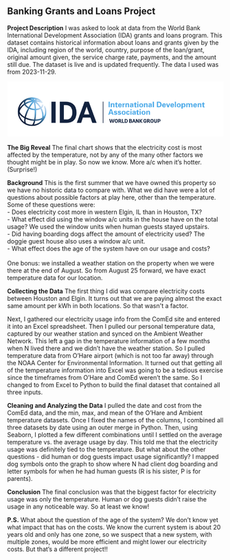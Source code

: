 ## Banking Grants and Loans Project

**Project Description** I was asked to look at data from the World Bank International Development Association (IDA) grants and loans program. This dataset contains historical information about loans and grants given by the IDA, including region of the world, country, purpose of the loan/grant, original amount given, the service charge rate, payments, and the amount still due. The dataset is live and is updated frequently. The data I used was from 2023-11-29. 

<img src="images/World Bank IDA logo.png?raw=true"/>

**The Big Reveal**
The final chart shows that the electricity cost is most affected by the temperature, not by any of the many other factors we thought might be in play. So now we know. More a/c when it’s hotter. (Surprise!)

**Background**
This is the first summer that we have owned this property so we have no historic data to compare with. What we did have were a lot of questions about possible factors at play here, other than the temperature. Some of these questions were:
<br>  - Does electricity cost more in western Elgin, IL than in Houston, TX?
<br>  - What effect did using the window a/c units in the house have on the total usage? We used the window units when human guests stayed upstairs.
<br>  - Did having boarding dogs affect the amount of electricity used? The doggie guest house also uses a window a/c unit.
<br>  - What effect does the age of the system have on our usage and costs?<br>
<br>One bonus: we installed a weather station on the property when we were there at the end of August. So from August 25 forward, we have exact temperature data for our location.
<br>

**Collecting the Data**
The first thing I did was compare electricity costs between Houston and Elgin. It turns out that we are paying almost the exact same amount per kWh in both locations. So that wasn't a factor.

Next, I gathered our electricity usage info from the ComEd site and entered it into an Excel spreadsheet.
Then I pulled our personal temperature data, captured by our weather station and synced on the Ambient Weather Network. This left a gap in the temperature information of a few months when N lived there and we didn’t have the weather station. So I pulled temperature data from O’Hare airport (which is not too far away) through the NOAA Center for Environmental Information.
It turned out that getting all of the temperature information into Excel was going to be a tedious exercise since the timeframes from O’Hare and ComEd weren’t the same. So I changed to from Excel to Python to build the final dataset that contained all three inputs.

**Cleaning and Analyzing the Data**
I pulled the date and cost from the ComEd data, and the min, max, and mean of the O’Hare and Ambient temperature datasets. Once I fixed the names of the columns, I combined all three datasets by date using an outer merge in Python. Then, using Seaborn, I plotted a few different combinations until I settled on the average temperature vs. the average usage by day. This told me that the electricity usage was definitely tied to the temperature. But what about the other questions - did human or dog guests impact usage significantly?
I mapped dog symbols onto the graph to show where N had client dog boarding and letter symbols for when he had human guests (R is his sister, P is for parents).

**Conclusion**
The final conclusion was that the biggest factor for electricity usage was only the temperature. Human or dog guests didn’t raise the usage in any noticeable way. So at least we know!

**P.S.**
What about the question of the age of the system? We don’t know yet what impact that has on the costs. We know the current system is about 20 years old and only has one zone, so we suspect that a new system, with multiple zones, would be more efficient and might lower our electricity costs. But that’s a different project!!
